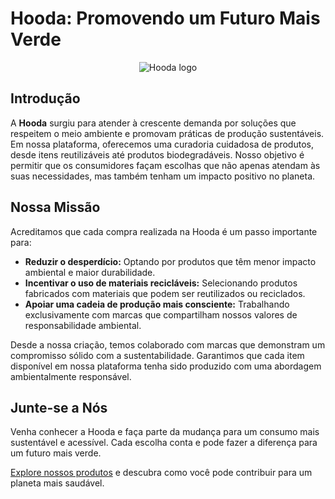 # Hooda: Promovendo um Futuro Mais Verde
<p align="center">
  <img src="https://i.imgur.com/XlH3SL3.png" alt="Hooda logo">
</p>

## Introdução

A **Hooda** surgiu para atender à crescente demanda por soluções que respeitem o meio ambiente e promovam práticas de produção sustentáveis. Em nossa plataforma, oferecemos uma curadoria cuidadosa de produtos, desde itens reutilizáveis até produtos biodegradáveis. Nosso objetivo é permitir que os consumidores façam escolhas que não apenas atendam às suas necessidades, mas também tenham um impacto positivo no planeta.

## Nossa Missão

Acreditamos que cada compra realizada na Hooda é um passo importante para:

- **Reduzir o desperdício:** Optando por produtos que têm menor impacto ambiental e maior durabilidade.
- **Incentivar o uso de materiais recicláveis:** Selecionando produtos fabricados com materiais que podem ser reutilizados ou reciclados.
- **Apoiar uma cadeia de produção mais consciente:** Trabalhando exclusivamente com marcas que compartilham nossos valores de responsabilidade ambiental.

Desde a nossa criação, temos colaborado com marcas que demonstram um compromisso sólido com a sustentabilidade. Garantimos que cada item disponível em nossa plataforma tenha sido produzido com uma abordagem ambientalmente responsável.

## Junte-se a Nós

Venha conhecer a Hooda e faça parte da mudança para um consumo mais sustentável e acessível. Cada escolha conta e pode fazer a diferença para um futuro mais verde.

[Explore nossos produtos](#) e descubra como você pode contribuir para um planeta mais saudável.

